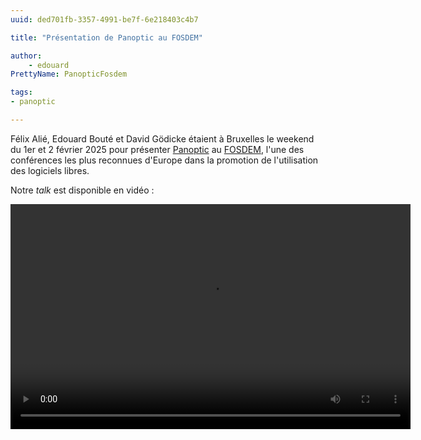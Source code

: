 ```yaml
---
uuid: ded701fb-3357-4991-be7f-6e218403c4b7

title: "Présentation de Panoptic au FOSDEM"

author:
    - edouard
PrettyName: PanopticFosdem 

tags:
- panoptic

---
```


Félix Alié, Edouard Bouté et David Gödicke étaient à Bruxelles le weekend du 1er et 2 février 2025 pour présenter [Panoptic](https://ceres.sorbonne-universite.fr/Panoptic/) au [FOSDEM](https://fosdem.org/2025/), l'une des conférences les plus reconnues d'Europe dans la promotion de l'utilisation des logiciels libres. 

Notre _talk_ est disponible en vidéo : 

<video controls="" autoplay="false" name="media" width="640" height="360"><source src="https://ftp.belnet.be/mirror/FOSDEM/video/2025/aw1126/fosdem-2025-4635-explore-large-image-datasets-with-panoptic.av1.webm" type="video/webm"></video>

